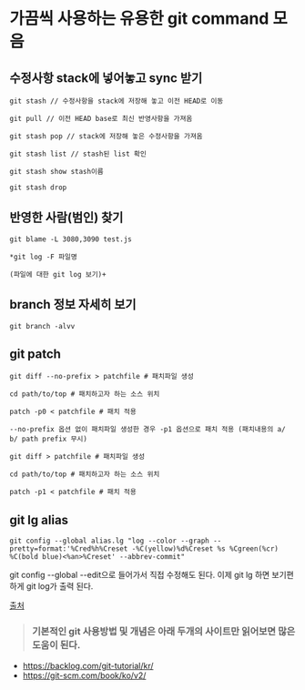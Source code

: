 # 가끔씩 사용하는 유용한 git command 모음

## 수정사항 stack에 넣어놓고 sync 받기
```
git stash // 수정사항을 stack에 저장해 놓고 이전 HEAD로 이동

git pull // 이전 HEAD base로 최신 반영사항을 가져옴

git stash pop // stack에 저장해 놓은 수정사항을 가져옴

git stash list // stash된 list 확인

git stash show stash이름

git stash drop
```

## 반영한 사람(범인) 찾기

```
git blame -L 3080,3090 test.js

*git log -F 파일명

(파일에 대한 git log 보기)+
```

## branch 정보 자세히 보기

```
git branch -alvv
```

## git patch

```
git diff --no-prefix > patchfile # 패치파일 생성

cd path/to/top # 패치하고자 하는 소스 위치

patch -p0 < patchfile # 패치 적용

--no-prefix 옵션 없이 패치파일 생성한 경우 -p1 옵션으로 패치 적용 (패치내용의 a/ b/ path prefix 무시)

git diff > patchfile # 패치파일 생성

cd path/to/top # 패치하고자 하는 소스 위치

patch -p1 < patchfile # 패치 적용
```

## git lg alias

```
git config --global alias.lg "log --color --graph --pretty=format:'%Cred%h%Creset -%C(yellow)%d%Creset %s %Cgreen(%cr) %C(bold blue)<%an>%Creset' --abbrev-commit"
```
git config --global --edit으로 들어가서 직접 수정해도 된다.
이제 git lg 하면 보기편하게 git log가 출력 된다.

[출처](https://coderwall.com/p/euwpig/a-better-git-log)


> ### 기본적인 git 사용방법 및 개념은 아래 두개의 사이트만 읽어보면 많은 도움이 된다.
- https://backlog.com/git-tutorial/kr/
- https://git-scm.com/book/ko/v2/